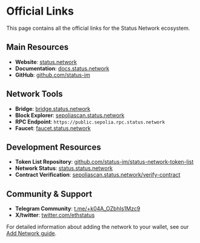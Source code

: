 # Official Links

This page contains all the official links for the Status Network ecosystem.

## Main Resources
- **Website**: [status.network](https://status.network)
- **Documentation**: [docs.status.network](https://docs.status.network)
- **GitHub**: [github.com/status-im](https://github.com/status-im)

## Network Tools
- **Bridge**: [bridge.status.network](https://bridge.status.network)
- **Block Explorer**: [sepoliascan.status.network](https://sepoliascan.status.network)
- **RPC Endpoint**: `https://public.sepolia.rpc.status.network`
- **Faucet**: [faucet.status.network](https://faucet.status.network)

## Development Resources
- **Token List Repository**: [github.com/status-im/status-network-token-list](https://github.com/status-im/status-network-token-list)
- **Network Status**: [status.status.network](https://health.status.network)
- **Contract Verification**: [sepoliascan.status.network/verify-contract](https://sepoliascan.status.network/contract-verification)

## Community & Support
- **Telegram Community**: [t.me/+k04A_OZbhIs1Mzc9](https://t.me)
- **X/twitter**: [twitter.com/ethstatus](https://x.com/statusL2)

For detailed information about adding the network to your wallet, see our [Add Network guide](/general-info/add-status-network).

